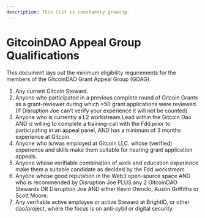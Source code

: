 ```yaml
---
description: This list is constantly growing.
---
```


# GitcoinDAO Appeal Group Qualifications

This document lays out the minimum eligibility requirements for the members of the GitcoinDAO Grant Appeal Group (GDAG).

1. Any current Gitcoin Steward.
2. Anyone who participated in a previous complete round of Gitcoin Grants as a grant-reviewer during which >50 grant applications were reviewed. (If Disruption Joe can’t verify your experience it will not be counted)
3. Anyone who is currently a L2 workstream Lead within the Gitcoin Dao AND is willing to complete a training-call with the Fdd prior to participating in an appeal panel, AND has a minimum of 3 months experience at Gitcoin.
4. Anyone who is/was employed at Gitcoin LLC. whose (verified) experience and skills make them suitable for hearing grant application appeals.
5. Anyone whose verifiable combination of work and education experience make them a suitable candidate as decided by the Fdd workstream.
6. Anyone whose good reputation in the Web3 open-source space AND who is recommended by Disruption Joe PLUS any 2 GitcoinDAO Stewards OR Disruption Joe AND either Kevin Owocki, Austin Griffiths or Scott Moore.
7. Any verifiable active employee or active Steward at BrightID, or other dao/project, where the focus is on anti-sybil or digital security.
